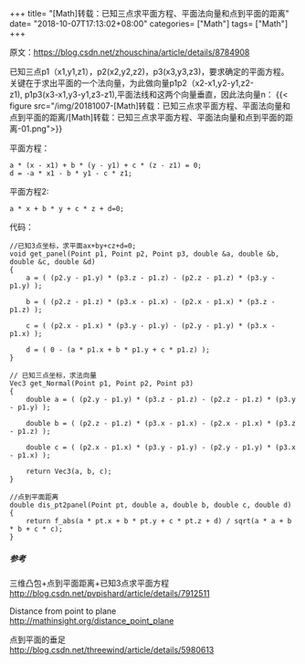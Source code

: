 +++
title= "[Math]转载：已知三点求平面方程、平面法向量和点到平面的距离"
date= "2018-10-07T17:13:02+08:00"
categories= ["Math"]
tags= ["Math"]
+++

原文：https://blog.csdn.net/zhouschina/article/details/8784908


已知三点p1（x1,y1,z1），p2(x2,y2,z2)，p3(x3,y3,z3)，要求确定的平面方程。  
关键在于求出平面的一个法向量，为此做向量p1p2（x2-x1,y2-y1,z2-z1), p1p3(x3-x1,y3-y1,z3-z1),平面法线和这两个向量垂直，因此法向量n：
{{< figure src="/img/20181007-[Math]转载：已知三点求平面方程、平面法向量和点到平面的距离/[Math]转载：已知三点求平面方程、平面法向量和点到平面的距离-01.png">}}

平面方程：

    a * (x - x1) + b * (y - y1) + c * (z - z1) = 0;
    d = -a * x1 - b * y1 - c * z1;
    
平面方程2:

    a * x + b * y + c * z + d=0;

代码：
    
    //已知3点坐标，求平面ax+by+cz+d=0; 
    void get_panel(Point p1, Point p2, Point p3, double &a, double &b, double &c, double &d)
    {
        a = ( (p2.y - p1.y) * (p3.z - p1.z) - (p2.z - p1.z) * (p3.y - p1.y) );
     
        b = ( (p2.z - p1.z) * (p3.x - p1.x) - (p2.x - p1.x) * (p3.z - p1.z) );
     
        c = ( (p2.x - p1.x) * (p3.y - p1.y) - (p2.y - p1.y) * (p3.x - p1.x) );
     
        d = ( 0 - (a * p1.x + b * p1.y + c * p1.z) );
    }
 
    // 已知三点坐标，求法向量
    Vec3 get_Normal(Point p1, Point p2, Point p3)
    {
        double a = ( (p2.y - p1.y) * (p3.z - p1.z) - (p2.z - p1.z) * (p3.y - p1.y) );
     
        double b = ( (p2.z - p1.z) * (p3.x - p1.x) - (p2.x - p1.x) * (p3.z - p1.z) );
     
        double c = ( (p2.x - p1.x) * (p3.y - p1.y) - (p2.y - p1.y) * (p3.x - p1.x) );
     
        return Vec3(a, b, c); 
    }

    //点到平面距离 
    double dis_pt2panel(Point pt, double a, double b, double c, double d)
    {
        return f_abs(a * pt.x + b * pt.y + c * pt.z + d) / sqrt(a * a + b * b + c * c);
    }

##### 参考

三维凸包+点到平面距离+已知3点求平面方程  
http://blog.csdn.net/pvpishard/article/details/7912511

Distance from point to plane  
http://mathinsight.org/distance_point_plane

点到平面的垂足  
http://blog.csdn.net/threewind/article/details/5980613
